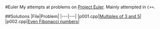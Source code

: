 #Euler
My attempts at problems on [Project Euler](http://projecteuler.net).
Mainly attempted in ```C++```.

##Solutions
|File|Problem|
|---|---|
|p001.cpp|[Multiples of 3 and 5](http://projectwuler.net/archives/problem=1)|
|p002.cpp|[Even Fibonacci numbers](http://projecteuler.net/archives/problem=2)|
